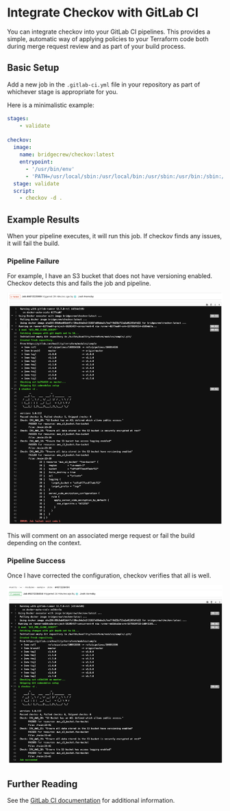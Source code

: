 # Integrate Checkov with GitLab CI

You can integrate checkov into your GitLab CI pipelines. This provides a simple, automatic way of applying policies to your Terraform code both during merge request review and as part of your build process.

## Basic Setup

Add a new job in the `.gitlab-ci.yml` file in your repository as part of whichever stage is appropriate for you.

Here is a minimalistic example:
```yaml
stages:
    - validate

checkov:
  image:
    name: bridgecrew/checkov:latest
    entrypoint:
      - '/usr/bin/env'
      - 'PATH=/usr/local/sbin:/usr/local/bin:/usr/sbin:/usr/bin:/sbin:/bin'
  stage: validate
  script:
    - checkov -d .
```

## Example Results

When your pipeline executes, it will run this job. If checkov finds any issues, it will fail the build.

### Pipeline Failure

For example, I have an S3 bucket that does not have versioning enabled. Checkov detects this and fails the job and pipeline.

![GitLab Failed Job](gitlab_failed_job.png)

This will comment on an associated merge request or fail the build depending on the context.

### Pipeline Success

Once I have corrected the configuration, checkov verifies that all is well.

![GitLab Results](gitlab_results.png)

## Further Reading

See the [GitLab CI documentation](https://docs.gitlab.com/ee/ci/) for additional information.